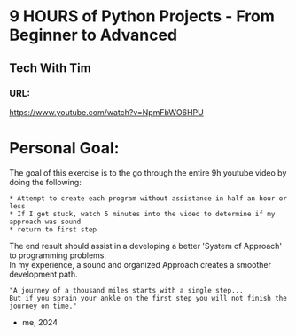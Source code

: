 # 9 HOURS of Python Projects - From Beginner to Advanced
## Tech With Tim
### URL:
https://www.youtube.com/watch?v=NpmFbWO6HPU

# Personal Goal:
The goal of this exercise is to the go through the entire 9h youtube video by doing the following:

    * Attempt to create each program without assistance in half an hour or less
    * If I get stuck, watch 5 minutes into the video to determine if my approach was sound
    * return to first step

The end result should assist in a developing a better 'System of Approach' to programming problems. <br>
In my experience, a sound and organized Approach creates a smoother development path.

```
"A journey of a thousand miles starts with a single step...
But if you sprain your ankle on the first step you will not finish the journey on time."
```
- me, 2024